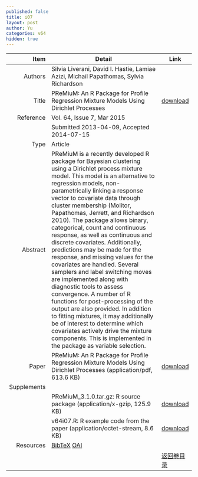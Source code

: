 ```yaml
---
published: false
title: i07
layout: post
author: Yu
categories: v64
hidden: true
---
```


| Item | Detail | Link |
|---:|---|---|
| Authors |  Silvia Liverani, David I. Hastie, Lamiae Azizi, Michail Papathomas, Sylvia Richardson| |
| Title |PReMiuM: An R Package for Profile Regression Mixture Models Using Dirichlet Processes | [download](http://www.jstatsoft.org/v64/i07/paper) |
| Reference |Vol. 64, Issue 7, Mar 2015 | |
| | Submitted 2013-04-09, Accepted 2014-07-15| | 
| Type | Article| |
| Abstract | PReMiuM is a recently developed R package for Bayesian clustering using a Dirichlet process mixture model. This model is an alternative to regression models, non- parametrically linking a response vector to covariate data through cluster membership (Molitor, Papathomas, Jerrett, and Richardson 2010). The package allows binary, categorical, count and continuous response, as well as continuous and discrete covariates. Additionally, predictions may be made for the response, and missing values for the covariates are handled. Several samplers and label switching moves are implemented along with diagnostic tools to assess convergence. A number of R functions for post-processing of the output are also provided. In addition to fitting mixtures, it may additionally be of interest to determine which covariates actively drive the mixture components. This is implemented in the package as variable selection.| |
| Paper | PReMiuM: An R Package for Profile Regression Mixture Models Using Dirichlet Processes  (application/pdf, 613.6 KB)| [download](http://www.jstatsoft.org/v64/i07/paper) |
| Supplements | | |
| |PReMiuM_3.1.0.tar.gz: R source package  (application/x-gzip, 125.9 KB)|  [download](http://www.jstatsoft.org/v64/i07/supp/1) |
| |v64i07.R:             R example code from the paper  (application/octet-stream, 8.6 KB)|  [download](http://www.jstatsoft.org/v64/i07/supp/2) |
| Resources | [BibTeX](http://www.jstatsoft.org/v64/i07/bibtex) [OAI](http://www.jstatsoft.org/oai?verb=GetRecord&identifier=oai.jstatsoft/v64/i07&prefix=oai_dc)| |
| |  | [返回卷目录]({{site.baseurl}}/volume/v64.html) |